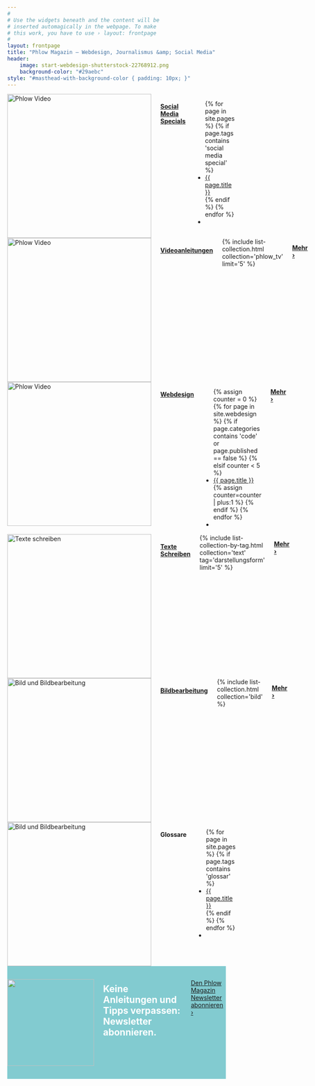 ```yaml
---
#
# Use the widgets beneath and the content will be
# inserted automagically in the webpage. To make
# this work, you have to use › layout: frontpage
#
layout: frontpage
title: "Phlow Magazin – Webdesign, Journalismus &amp; Social Media"
header:
    image: start-webdesign-shutterstock-22768912.png
    background-color: "#29aebc"
style: "#masthead-with-background-color { padding: 10px; }"
---
```

<div class="row">
  <div class="medium-4 columns">
    <a href="{{ site.url }}/social-media/"><img src="{{ site.urlimg }}startseite-social-media-special-thumb.png" width="332" alt="Phlow Video"></a>
    <h4 class="b15"><a href="{{ site.url }}/social-media/">Social Media Specials</a></h4>
    <ul class="side-nav">
      {% for page in site.pages %}
      {% if page.tags contains 'social media special' %}<li><a href="{{ site.url }}{{ page.url }}">{{ page.title }}</a></li>{% endif %}
      {% endfor %}
      <li>&nbsp;</li>
    </ul>
  </div><!-- /.medium-4.columns -->


  <div class="medium-4 columns">
    <a href="{{ site.url }}/phlow-tv/"><img src="{{ site.urlimg }}startseite-phlow-tv-thumb.png" width="332" alt="Phlow Video"></a>
    <h4 class="b15"><a href="{{ site.url }}/phlow-tv/">Videoanleitungen</a></h4>
    {% include list-collection.html collection='phlow_tv' limit='5' %}
    <p class="sans text-right"><a class="button tiny radius" href="{{ site.url }}/phlow-tv/"><strong>Mehr ›</strong></a></p>
  </div><!-- /.medium-4.columns -->

  <div class="medium-4 columns">
    <a href="{{ site.url }}/webdesign/"><img src="{{ site.urlimg }}startseite-webdesign-thumb.png" width="332" alt="Phlow Video"></a>
    <h4 class="b15"><a href="{{ site.url }}/webdesign/">Webdesign</a></h4>
    <ul class="side-nav">
      {% assign counter = 0 %}
      {% for page in site.webdesign %}
        {% if page.categories contains 'code' or page.published == false %}
        {% elsif counter < 5 %}
        <li><a href="{{ site.url }}{{ page.url }}">{{ page.title }}</a></li>
        {% assign counter=counter | plus:1 %}
        {% endif %}
      {% endfor %}
      <li>&nbsp;</li>
  </ul>
    <p class="sans text-right"><a class="button tiny radius" href="{{ site.url }}/webdesign/"><strong>Mehr ›</strong></a></p>
  </div><!-- /.medium-4.columns -->
</div><!-- /.row -->


<div class="row">
  <div class="medium-4 columns">
    <a href="{{ site.url }}/text/"><img src="{{ site.urlimg }}startseite-text-thumb.png" width="332" alt="Texte schreiben"></a>
    <h4 class="b15"><a href="{{ site.url }}/text/">Texte Schreiben</a></h4>
    {% include list-collection-by-tag.html collection='text' tag='darstellungsform' limit='5' %}
    <p class="sans text-right"><a class="button tiny radius" href="{{ site.url }}/text/"><strong>Mehr ›</strong></a></p>
  </div><!-- /.medium-4.columns -->


  <div class="medium-4 columns">
    <a href="{{ site.url }}/bild/"><img src="{{ site.urlimg }}startseite-bild-thumb.png" width="332" alt="Bild und Bildbearbeitung"></a>
    <h4 class="b15"><a href="{{ site.url }}/bild/">Bildbearbeitung</a></h4>
    {% include list-collection.html collection='bild' %}
    <p class="sans text-right"><a class="button tiny radius" href="{{ site.url }}/bild/"><strong>Mehr ›</strong></a></p>
  </div><!-- /.medium-4.columns -->


  <div class="medium-4 columns">
    <a href="{{ site.url }}/glossar/"><img src="{{ site.urlimg }}startseite-glossar-thumb.png" width="332" alt="Bild und Bildbearbeitung"></a>
    <h4 class="b15">Glossare</h4>
    <ul class="side-nav">
      {% for page in site.pages %}
      {% if page.tags contains 'glossar' %}<li><a href="{{ site.url }}{{ page.url }}">{{ page.title }}</a></li>{% endif %}
      {% endfor %}
      <li>&nbsp;</li>
    </ul>

    <h4 class="b15">Marketing Specials</h4>
    {% include list-collection.html collection='marketing' %}
  </div><!-- /.medium-4.columns -->
</div><!-- /.row -->



<div class="t30 b60" style="padding: 30px 0; background: #82cbd0;">
<div class="row">
    <div class="small-12 text-center medium-12 columns">
      <a href="http://magazin.phlow.de/newsletter/"><img class="left" src="{{ site.urlimg }}mailchimp-freddie-200x.png" width="200" height="200"></a>
      <h2 class="shadow-black" style="margin: 10px 0; color: #fff;" >Keine Anleitungen und Tipps verpassen: Newsletter abonnieren.</h2>
      <a class="radius button info shadow-black" href="http://magazin.phlow.de/newsletter/">Den Phlow Magazin Newsletter abonnieren ›</a>
    </div><!-- /.small-12 medium-8.columns -->
  </div><!-- /.row -->
</div>


